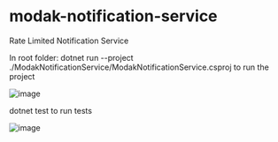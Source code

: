 # modak-notification-service
Rate Limited Notification Service

In root folder:
dotnet run --project ./ModakNotificationService/ModakNotificationService.csproj to run the project

![image](https://github.com/julifacha/modak-notification-service/assets/41644643/9eaf380d-85a1-4b5c-ad8f-52097a3b0de9)

dotnet test to run tests

![image](https://github.com/julifacha/modak-notification-service/assets/41644643/d689403e-cb1c-460a-b3e3-f506726f62ba)

